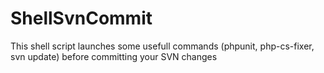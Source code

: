 ShellSvnCommit
==============

This shell script launches some usefull commands (phpunit, php-cs-fixer, svn update) before committing your SVN changes 
